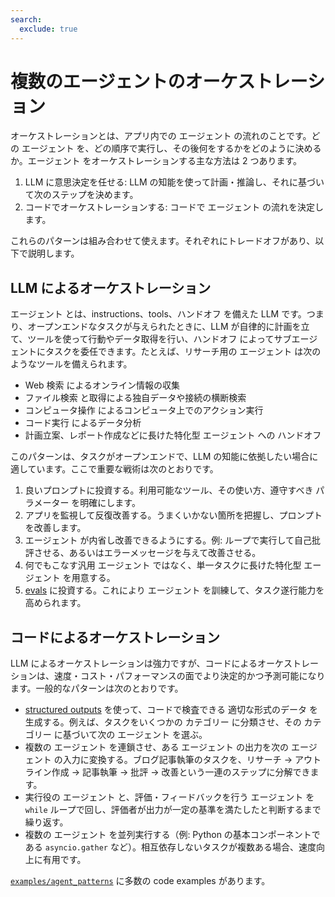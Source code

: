 ```yaml
---
search:
  exclude: true
---
```

# 複数のエージェントのオーケストレーション

オーケストレーションとは、アプリ内での エージェント の流れのことです。どの エージェント を、どの順序で実行し、その後何をするかをどのように決めるか。エージェント をオーケストレーションする主な方法は 2 つあります。

1. LLM に意思決定を任せる: LLM の知能を使って計画・推論し、それに基づいて次のステップを決めます。
2. コードでオーケストレーションする: コードで エージェント の流れを決定します。

これらのパターンは組み合わせて使えます。それぞれにトレードオフがあり、以下で説明します。

## LLM によるオーケストレーション

エージェント とは、instructions、tools、ハンドオフ を備えた LLM です。つまり、オープンエンドなタスクが与えられたときに、LLM が自律的に計画を立て、ツールを使って行動やデータ取得を行い、ハンドオフ によってサブエージェントにタスクを委任できます。たとえば、リサーチ用の エージェント は次のようなツールを備えられます。

-   Web 検索 によるオンライン情報の収集
-   ファイル検索 と取得による独自データや接続の横断検索
-   コンピュータ操作 によるコンピュータ上でのアクション実行
-   コード実行 によるデータ分析
-   計画立案、レポート作成などに長けた特化型 エージェント への ハンドオフ

このパターンは、タスクがオープンエンドで、LLM の知能に依拠したい場合に適しています。ここで重要な戦術は次のとおりです。

1. 良いプロンプトに投資する。利用可能なツール、その使い方、遵守すべき パラメーター を明確にします。
2. アプリを監視して反復改善する。うまくいかない箇所を把握し、プロンプトを改善します。
3. エージェント が内省し改善できるようにする。例: ループで実行して自己批評させる、あるいはエラーメッセージを与えて改善させる。
4. 何でもこなす汎用 エージェント ではなく、単一タスクに長けた特化型 エージェント を用意する。
5. [evals](https://platform.openai.com/docs/guides/evals) に投資する。これにより エージェント を訓練して、タスク遂行能力を高められます。

## コードによるオーケストレーション

LLM によるオーケストレーションは強力ですが、コードによるオーケストレーションは、速度・コスト・パフォーマンスの面でより決定的かつ予測可能になります。一般的なパターンは次のとおりです。

-   [structured outputs](https://platform.openai.com/docs/guides/structured-outputs) を使って、コードで検査できる 適切な形式のデータ を生成する。例えば、タスクをいくつかの カテゴリー に分類させ、その カテゴリー に基づいて次の エージェント を選ぶ。
-   複数の エージェント を連鎖させ、ある エージェント の出力を次の エージェント の入力に変換する。ブログ記事執筆のタスクを、リサーチ → アウトライン作成 → 記事執筆 → 批評 → 改善という一連のステップに分解できます。
-   実行役の エージェント と、評価・フィードバックを行う エージェント を `while` ループで回し、評価者が出力が一定の基準を満たしたと判断するまで繰り返す。
-   複数の エージェント を並列実行する（例: Python の基本コンポーネントである `asyncio.gather` など）。相互依存しないタスクが複数ある場合、速度向上に有用です。

[`examples/agent_patterns`](https://github.com/openai/openai-agents-python/tree/main/examples/agent_patterns) に多数の code examples があります。